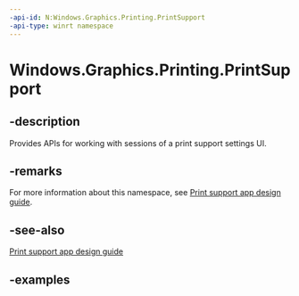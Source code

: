 ```yaml
---
-api-id: N:Windows.Graphics.Printing.PrintSupport
-api-type: winrt namespace
---
```


# Windows.Graphics.Printing.PrintSupport

## -description

Provides APIs for working with sessions of a print support settings UI.

## -remarks

For more information about this namespace, see [Print support app design guide](/windows-hardware/drivers/devapps/print-support-app-design-guide).

## -see-also

[Print support app design guide](/windows-hardware/drivers/devapps/print-support-app-design-guide)

## -examples
